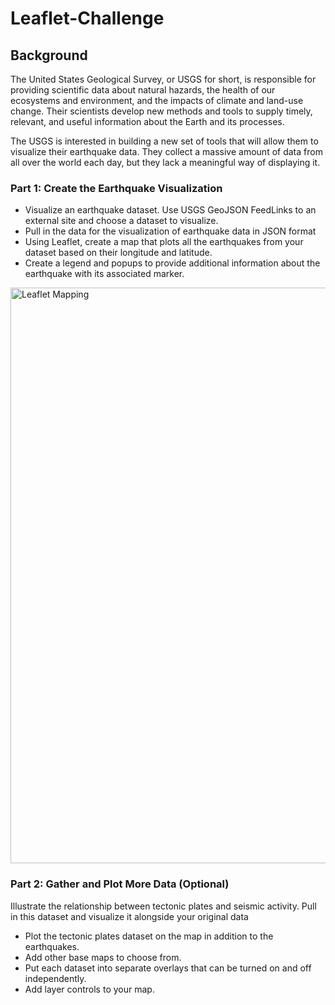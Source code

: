 # Leaflet-Challenge

## Background
The United States Geological Survey, or USGS for short, is responsible for providing scientific data about natural hazards, the health of our ecosystems and environment, and the impacts of climate and land-use change. Their scientists develop new methods and tools to supply timely, relevant, and useful information about the Earth and its processes.

The USGS is interested in building a new set of tools that will allow them to visualize their earthquake data. They collect a massive amount of data from all over the world each day, but they lack a meaningful way of displaying it. 

### Part 1: Create the Earthquake Visualization
  - Visualize an earthquake dataset. Use USGS GeoJSON FeedLinks to an external site and choose a dataset to visualize.
  - Pull in the data for the visualization of earthquake data in JSON format
  - Using Leaflet, create a map that plots all the earthquakes from your dataset based on their longitude and latitude.
  - Create a legend and popups to provide additional information about the earthquake with its associated marker.

<img width="921" alt="Leaflet Mapping" src="https://github.com/rjeannelas/Leaflet-Challenge/assets/119624099/9c5164a4-25e4-44d9-87aa-dbfbbfed4d28">


### Part 2: Gather and Plot More Data (Optional)
Illustrate the relationship between tectonic plates and seismic activity. Pull in this dataset and visualize it alongside your original data
  - Plot the tectonic plates dataset on the map in addition to the earthquakes.
  - Add other base maps to choose from.
  - Put each dataset into separate overlays that can be turned on and off independently.
  - Add layer controls to your map.
